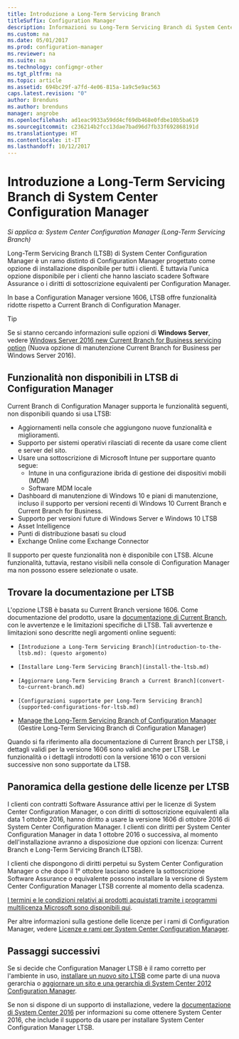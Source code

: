 ```yaml
---
title: Introduzione a Long-Term Servicing Branch
titleSuffix: Configuration Manager
description: Informazioni su Long-Term Servicing Branch di System Center Configuration Manager.
ms.custom: na
ms.date: 05/01/2017
ms.prod: configuration-manager
ms.reviewer: na
ms.suite: na
ms.technology: configmgr-other
ms.tgt_pltfrm: na
ms.topic: article
ms.assetid: 694bc29f-a7fd-4e06-815a-1a9c5e9ac563
caps.latest.revision: "0"
author: Brenduns
ms.author: brenduns
manager: angrobe
ms.openlocfilehash: ad1eac9933a59dd4cf69db468e0fdbe10b5ba619
ms.sourcegitcommit: c236214b2fcc13dae7bad96d7fb33f692868191d
ms.translationtype: HT
ms.contentlocale: it-IT
ms.lasthandoff: 10/12/2017
---
```

# <a name="introduction-to-the-long-term-servicing-branch-of-system-center-configuration-manager"></a>Introduzione a Long-Term Servicing Branch di System Center Configuration Manager

*Si applica a: System Center Configuration Manager (Long-Term Servicing Branch)*

Long-Term Servicing Branch (LTSB) di System Center Configuration Manager è un ramo distinto di Configuration Manager progettato come opzione di installazione disponibile per tutti i clienti. È tuttavia l'unica opzione disponibile per i clienti che hanno lasciato scadere Software Assurance o i diritti di sottoscrizione equivalenti per Configuration Manager.


In base a Configuration Manager versione 1606, LTSB offre funzionalità ridotte rispetto a Current Branch di Configuration Manager.

 > [!TIP]   
 > Se si stanno cercando informazioni sulle opzioni di **Windows Server**, vedere [Windows Server 2016 new Current Branch for Business servicing option]( https://blogs.technet.microsoft.com/windowsserver/2016/07/12/windows-server-2016-new-current-branch-for-business-servicing-option/) (Nuova opzione di manutenzione Current Branch for Business per Windows Server 2016).

## <a name="features-that-are-not-available-in-the-ltsb-of-configuration-manager"></a>Funzionalità non disponibili in LTSB di Configuration Manager
Current Branch di Configuration Manager supporta le funzionalità seguenti, non disponibili quando si usa LTSB:

-   Aggiornamenti nella console che aggiungono nuove funzionalità e miglioramenti.
-   Supporto per sistemi operativi rilasciati di recente da usare come client e server del sito.
-   Usare una sottoscrizione di Microsoft Intune per supportare quanto segue:
    -   Intune in una configurazione ibrida di gestione dei dispositivi mobili (MDM)
    -   Software MDM locale
-   Dashboard di manutenzione di Windows 10 e piani di manutenzione, incluso il supporto per versioni recenti di Windows 10 Current Branch e Current Branch for Business.  
-   Supporto per versioni future di Windows Server e Windows 10 LTSB
-   Asset Intelligence
-   Punti di distribuzione basati su cloud
-   Exchange Online come Exchange Connector    

Il supporto per queste funzionalità non è disponibile con LTSB. Alcune funzionalità, tuttavia, restano visibili nella console di Configuration Manager ma non possono essere selezionate o usate.


## <a name="find-documentation-for-the-ltsb"></a>Trovare la documentazione per LTSB
L'opzione LTSB è basata su Current Branch versione 1606. Come documentazione del prodotto, usare la [documentazione di Current Branch](https://docs.microsoft.com/sccm/), con le avvertenze e le limitazioni specifiche di LTSB. Tali avvertenze e limitazioni sono descritte negli argomenti online seguenti:

-     [Introduzione a Long-Term Servicing Branch](introduction-to-the-ltsb.md): (questo argomento)
-     [Installare Long-Term Servicing Branch](install-the-ltsb.md)
-     [Aggiornare Long-Term Servicing Branch a Current Branch](convert-to-current-branch.md)
-     [Configurazioni supportate per Long-Term Servicing Branch](supported-configurations-for-ltsb.md)
-   [Manage the Long-Term Servicing Branch of Configuration Manager](manage-the-ltsb.md) (Gestire Long-Term Servicing Branch di Configuration Manager)

Quando si fa riferimento alla documentazione di Current Branch per LTSB, i dettagli validi per la versione 1606 sono validi anche per LTSB. Le funzionalità o i dettagli introdotti con la versione 1610 o con versioni successive non sono supportate da LTSB.


## <a name="licensing-overview-for-the-ltsb"></a>Panoramica della gestione delle licenze per LTSB   
I clienti con contratti Software Assurance attivi per le licenze di System Center Configuration Manager, o con diritti di sottoscrizione equivalenti alla data 1 ottobre 2016, hanno diritto a usare la versione 1606 di ottobre 2016 di System Center Configuration Manager. I clienti con diritti per System Center Configuration Manager in data 1 ottobre 2016 o successiva, al momento dell'installazione avranno a disposizione due opzioni con licenza: Current Branch e Long-Term Servicing Branch (LTSB).

I clienti che dispongono di diritti perpetui su System Center Configuration Manager o che dopo il 1° ottobre lasciano scadere la sottoscrizione Software Assurance o equivalente possono installare la versione di System Center Configuration Manager LTSB corrente al momento della scadenza.

[I termini e le condizioni relativi ai prodotti acquistati tramite i programmi multilicenza Microsoft sono disponibili qui](http://go.microsoft.com/fwlink/?LinkId=800052).

Per altre informazioni sulla gestione delle licenze per i rami di Configuration Manager, vedere [Licenze e rami per System Center Configuration Manager](learn-more-editions.md).

## <a name="next-steps"></a>Passaggi successivi

Se si decide che Configuration Manager LTSB è il ramo corretto per l'ambiente in uso, [installare un nuovo sito LTSB](/sccm/core/understand/install-the-ltsb#install-a-new-site) come parte di una nuova gerarchia o [aggiornare un sito e una gerarchia di System Center 2012 Configuration Manager](/sccm/core/understand/install-the-ltsb#upgrade-from-system-center-2012-configuration-manager).

Se non si dispone di un supporto di installazione, vedere la [documentazione di System Center 2016](https://technet.microsoft.com/system-center-docs/system-center) per informazioni su come ottenere System Center 2016, che include il supporto da usare per installare System Center Configuration Manager LTSB.  
